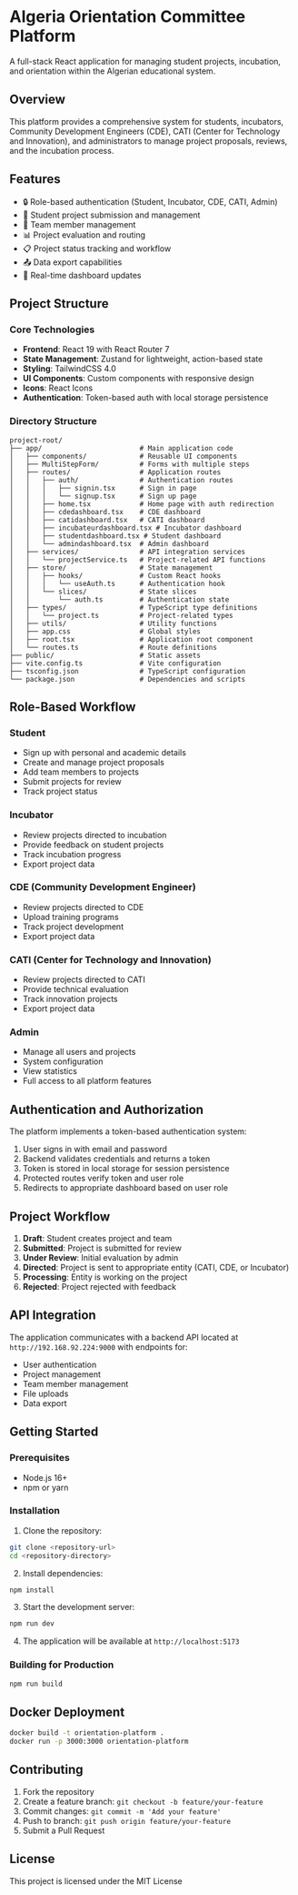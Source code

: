 # Algeria Orientation Committee Platform

A full-stack React application for managing student projects, incubation, and orientation within the Algerian educational system.

## Overview

This platform provides a comprehensive system for students, incubators, Community Development Engineers (CDE), CATI (Center for Technology and Innovation), and administrators to manage project proposals, reviews, and the incubation process.

## Features

- 🔒 Role-based authentication (Student, Incubator, CDE, CATI, Admin)
- 📝 Student project submission and management
- 👥 Team member management 
- 📊 Project evaluation and routing
- 📋 Project status tracking and workflow
- 📤 Data export capabilities
- 🔄 Real-time dashboard updates

## Project Structure

### Core Technologies

- **Frontend**: React 19 with React Router 7
- **State Management**: Zustand for lightweight, action-based state
- **Styling**: TailwindCSS 4.0
- **UI Components**: Custom components with responsive design
- **Icons**: React Icons
- **Authentication**: Token-based auth with local storage persistence

### Directory Structure

```
project-root/
├── app/                        # Main application code
│   ├── components/             # Reusable UI components
│   ├── MultiStepForm/          # Forms with multiple steps
│   ├── routes/                 # Application routes
│   │   ├── auth/               # Authentication routes
│   │   │   ├── signin.tsx      # Sign in page
│   │   │   └── signup.tsx      # Sign up page
│   │   ├── home.tsx            # Home page with auth redirection
│   │   ├── cdedashboard.tsx    # CDE dashboard
│   │   ├── catidashboard.tsx   # CATI dashboard
│   │   ├── incubateurdashboard.tsx # Incubator dashboard
│   │   ├── studentdashboard.tsx # Student dashboard
│   │   └── admindashboard.tsx  # Admin dashboard
│   ├── services/               # API integration services
│   │   └── projectService.ts   # Project-related API functions
│   ├── store/                  # State management
│   │   ├── hooks/              # Custom React hooks
│   │   │   └── useAuth.ts      # Authentication hook
│   │   └── slices/             # State slices
│   │       └── auth.ts         # Authentication state
│   ├── types/                  # TypeScript type definitions
│   │   └── project.ts          # Project-related types
│   ├── utils/                  # Utility functions
│   ├── app.css                 # Global styles
│   ├── root.tsx                # Application root component
│   └── routes.ts               # Route definitions
├── public/                     # Static assets
├── vite.config.ts              # Vite configuration
├── tsconfig.json               # TypeScript configuration
└── package.json                # Dependencies and scripts
```

## Role-Based Workflow

### Student
- Sign up with personal and academic details
- Create and manage project proposals
- Add team members to projects
- Submit projects for review
- Track project status

### Incubator
- Review projects directed to incubation
- Provide feedback on student projects
- Track incubation progress
- Export project data

### CDE (Community Development Engineer)
- Review projects directed to CDE
- Upload training programs
- Track project development
- Export project data

### CATI (Center for Technology and Innovation)
- Review projects directed to CATI
- Provide technical evaluation
- Track innovation projects
- Export project data

### Admin
- Manage all users and projects
- System configuration
- View statistics
- Full access to all platform features

## Authentication and Authorization

The platform implements a token-based authentication system:

1. User signs in with email and password
2. Backend validates credentials and returns a token
3. Token is stored in local storage for session persistence
4. Protected routes verify token and user role
5. Redirects to appropriate dashboard based on user role

## Project Workflow

1. **Draft**: Student creates project and team
2. **Submitted**: Project is submitted for review
3. **Under Review**: Initial evaluation by admin
4. **Directed**: Project is sent to appropriate entity (CATI, CDE, or Incubator)
5. **Processing**: Entity is working on the project
6. **Rejected**: Project rejected with feedback

## API Integration

The application communicates with a backend API located at `http://192.168.92.224:9000` with endpoints for:

- User authentication
- Project management
- Team member management
- File uploads
- Data export

## Getting Started

### Prerequisites

- Node.js 16+ 
- npm or yarn

### Installation

1. Clone the repository:
```bash
git clone <repository-url>
cd <repository-directory>
```

2. Install dependencies:
```bash
npm install
```

3. Start the development server:
```bash
npm run dev
```

4. The application will be available at `http://localhost:5173`

### Building for Production

```bash
npm run build
```

## Docker Deployment

```bash
docker build -t orientation-platform .
docker run -p 3000:3000 orientation-platform
```

## Contributing

1. Fork the repository
2. Create a feature branch: `git checkout -b feature/your-feature`
3. Commit changes: `git commit -m 'Add your feature'`
4. Push to branch: `git push origin feature/your-feature`
5. Submit a Pull Request

## License

This project is licensed under the MIT License
